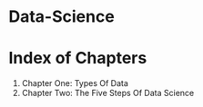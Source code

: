 # Data-Science

# Index of Chapters 
1) Chapter One: Types Of Data
2) Chapter Two: The Five Steps Of Data Science